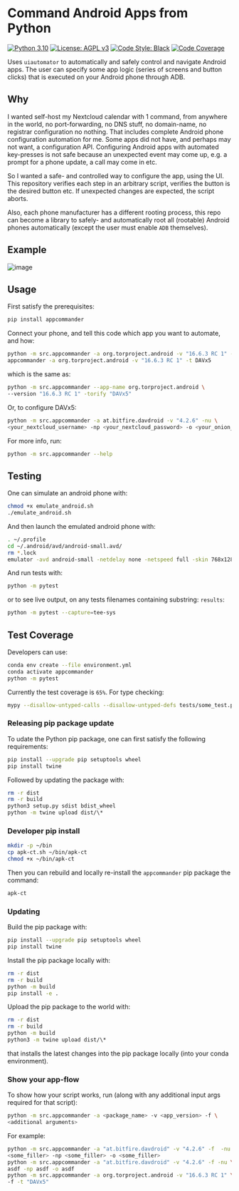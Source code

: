 # Command Android Apps from Python

[![Python 3.10](https://img.shields.io/badge/python-3.10-blue.svg)](https://www.python.org/downloads/release/python-3106/)
[![License: AGPL v3](https://img.shields.io/badge/License-AGPL_v3-blue.svg)](https://www.gnu.org/licenses/agpl-3.0)
[![Code Style: Black](https://img.shields.io/badge/code%20style-black-000000.svg)](https://github.com/ambv/black)
[![Code Coverage](https://codecov.io/gh/a-t-0/snn/branch/main/graph/badge.svg)](https://codecov.io/gh/a-t-0/snnalgorithms)

Uses `uiautomator` to automatically and safely control and navigate Android
apps.
The user can specify some app logic (series of screens and button clicks) that
is executed on your Android phone through ADB.

## Why

I wanted self-host my Nextcloud calendar with 1 command, from anywhere in the
world, no port-forwarding, no DNS stuff, no domain-name, no registrar
configuration no nothing. That includes complete Android phone configuration
automation for me. Some apps did not have, and perhaps may not want, a
configuration API. Configuring Android apps with automated key-presses is not
safe because an unexpected event may come up, e.g. a prompt for a phone update,
a call may come in etc.

So I wanted a safe- and controlled way to configure the app, using the UI. This
repository verifies each step in an arbitrary script, verifies the button is
the desired button etc. If unexpected changes are expected, the script aborts.

Also, each phone manufacturer has a different rooting process, this repo can
become a library to safely- and automatically root all (rootable) Android
phones automatically (except the user must enable `ADB` themselves).

## Example

![image](https://github.com/HiveMinds/app-commander/blob/main/src/appcommander/org_torproject_android/V16_6_3_RC_1/flow.png?raw=true)

## Usage

First satisfy the prerequisites:

```bash
pip install appcommander
```

Connect your phone, and tell this code which app you want to automate, and how:

```bash
python -m src.appcommander -a org.torproject.android -v "16.6.3 RC 1" -t "DAVx5"
appcommander -a org.torproject.android -v "16.6.3 RC 1" -t DAVx5
```

which is the same as:

```bash
python -m src.appcommander --app-name org.torproject.android \
--version "16.6.3 RC 1" -torify "DAVx5"
```

Or, to configure DAVx5:

```bash
python -m src.appcommander -a at.bitfire.davdroid -v "4.2.6" -nu \
<your_nextcloud_username> -np <your_nextcloud_password> -o <your_onion_url>
```

For more info, run:

```bash
python -m src.appcommander --help
```

## Testing

One can simulate an android phone with:

```sh
chmod +x emulate_android.sh
./emulate_android.sh
```

And then launch the emulated android phone with:

```sh
. ~/.profile
cd ~/.android/avd/android-small.avd/
rm *.lock
emulator -avd android-small -netdelay none -netspeed full -skin 768x1280
```

And run tests with:

```bash
python -m pytest
```

or to see live output, on any tests filenames containing substring: `results`:

```bash
python -m pytest --capture=tee-sys

```

## Test Coverage

Developers can use:

```bash
conda env create --file environment.yml
conda activate appcommander
python -m pytest
```

Currently the test coverage is `65%`. For type checking:

```bash
mypy --disallow-untyped-calls --disallow-untyped-defs tests/some_test.py
```

### Releasing pip package update

To udate the Python pip package, one can first satisfy the following requirements:

```bash
pip install --upgrade pip setuptools wheel
pip install twine
```

Followed by updating the package with:

```bash
rm -r dist
rm -r build
python3 setup.py sdist bdist_wheel
python -m twine upload dist/\*
```

### Developer pip install

```bash
mkdir -p ~/bin
cp apk-ct.sh ~/bin/apk-ct
chmod +x ~/bin/apk-ct
```

Then you can rebuild and locally re-install the `appcommander` pip package the command:

```bash
apk-ct
```

### Updating

Build the pip package with:

```bash
pip install --upgrade pip setuptools wheel
pip install twine
```

Install the pip package locally with:

```bash
rm -r dist
rm -r build
python -m build
pip install -e .
```

Upload the pip package to the world with:

```bash
rm -r dist
rm -r build
python -m build
python3 -m twine upload dist/\*
```

that installs the latest changes into the pip package locally (into your conda
environment).

<!-- Un-wrapped URL's (Badges and Hyperlinks) -->

### Show your app-flow

To show how your script works, run (along with any additional input args
required for that script):

```sh
python -m src.appcommander -a <package_name> -v <app_version> -f \
<additional arguments>
```

For example:

```sh
python -m src.appcommander -a "at.bitfire.davdroid" -v "4.2.6" -f  -nu \
<some_filler> -np <some_filler> -o <some_filler>
python -m src.appcommander -a "at.bitfire.davdroid" -v "4.2.6" -f -nu \
asdf -np asdf -o asdf
python -m src.appcommander -a org.torproject.android -v "16.6.3 RC 1" \
-f -t "DAVx5"
```
